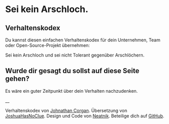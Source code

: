 # Sei kein Arschloch.

## Verhaltenskodex

Du kannst diesen einfachen Verhaltenskodex für dein Unternehmen, Team oder Open-Source-Projekt übernehmen:

Sei kein Arschloch und sei nicht Tolerant gegenüber Arschlöchern.

## Wurde dir gesagt du sollst auf diese Seite gehen?

Es wäre ein guter Zeitpunkt über dein Verhalten nachzudenken.

__

Verhaltenskodex von [Johnathan Corgan](https://keybase.io/jcorgan). Übersetzung von [JoshuaHasNoClue](https://joshuajun.omg.lol). Design und Code von [Neatnik](https://neatnik.net/). Beteilige dich auf [GitHub](https://github.com/neatnik/asshole.fyi).
